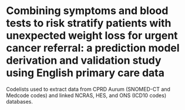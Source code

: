 # Combining symptoms and blood tests to risk stratify patients with unexpected weight loss for urgent cancer referral: a prediction model derivation and validation study using English primary care data

Codelists used to extract data from CPRD Aurum (SNOMED-CT and Medcode codes) and linked NCRAS, HES, and ONS (ICD10 codes) databases.
